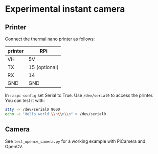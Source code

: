 # Experimental instant camera

## Printer

Connect the thermal nano printer as follows:

| printer | RPi    |
|---------|--------|
| VH      | 5V     |
| TX      | 15 (optional) |
| RX      | 14     |
| GND     | GND    |

In `raspi-config` set Serial to True. Use `/dev/serial0` to access the printer. 
You can test it with:

```bash
stty -F /dev/serial0 9600 
echo -e "Hello world.\\n\\n\\n" > /dev/serial0
```

## Camera

See `test_opencv_camera.py` for a working example with PiCamera and OpenCV.

